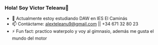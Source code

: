 ### Hola! Soy Victor Teleanu👋

- 🌱 Actualmente estoy estudiando DAW en IES El Caminás
- 📫 Contáctame: alexteleanu9@gmail.com || +34 671 32 80 23
- ⚡ Fun fact: practico waterpolo y voy al gimnasio, además me gusta el mundo del motor
